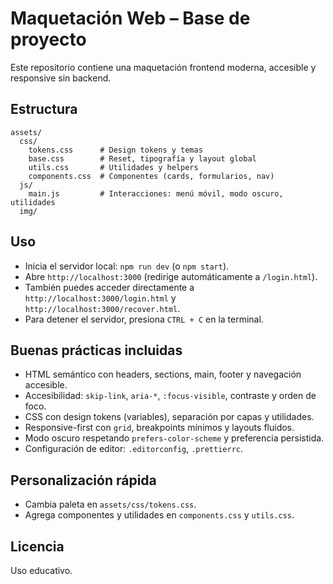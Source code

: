 # Maquetación Web – Base de proyecto

Este repositorio contiene una maquetación frontend moderna, accesible y responsive sin backend.

## Estructura
```
assets/
  css/
    tokens.css      # Design tokens y temas
    base.css        # Reset, tipografía y layout global
    utils.css       # Utilidades y helpers
    components.css  # Componentes (cards, formularios, nav)
  js/
    main.js         # Interacciones: menú móvil, modo oscuro, utilidades
  img/
```

## Uso
- Inicia el servidor local: `npm run dev` (o `npm start`).
- Abre `http://localhost:3000` (redirige automáticamente a `/login.html`).
- También puedes acceder directamente a `http://localhost:3000/login.html` y `http://localhost:3000/recover.html`.
- Para detener el servidor, presiona `CTRL + C` en la terminal.

## Buenas prácticas incluidas
- HTML semántico con headers, sections, main, footer y navegación accesible.
- Accesibilidad: `skip-link`, `aria-*`, `:focus-visible`, contraste y orden de foco.
- CSS con design tokens (variables), separación por capas y utilidades.
- Responsive-first con `grid`, breakpoints mínimos y layouts fluidos.
- Modo oscuro respetando `prefers-color-scheme` y preferencia persistida.
- Configuración de editor: `.editorconfig`, `.prettierrc`.

## Personalización rápida
- Cambia paleta en `assets/css/tokens.css`.
- Agrega componentes y utilidades en `components.css` y `utils.css`.

## Licencia
Uso educativo.
